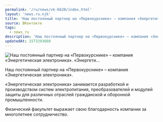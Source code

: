 ```yaml
---
permalink: '/ru/news/vk-6620/index.html'
layout: 'news.ru.njk'
title: 'Наш постоянный партнер на «Первокурснике» – компания «Энергетическая электроника».    «Энергети…'
source: ВКонтакте
tags:
  - news_ru
description: 'Наш постоянный партнер на «Первокурснике» – компания «Энергетическая электроника».    «Энергети…'
updatedAt: 1573293660
---
```

![Наш постоянный партнер на «Первокурснике» – компания «Энергетическая электроника».    «Энергети…](https://sun9-13.userapi.com/impf/c855624/v855624328/1522e9/0sokuak3hGE.jpg?size=1280x853&quality=96&proxy=1&sign=a3f22c37957448f8a8fcfe09f781afef&c_uniq_tag=EJlf_WLOfLzfeU1Nz0UvEhUEmx2FShxJBtOnNLZROwc&type=album)

Наш постоянный партнер на «Первокурснике» – компания «Энергетическая электроника».

«Энергетическая электроника» занимается разработкой и производством систем электропитания, преобразователей и модулей защиты для различных отраслей гражданской и оборонной промышленности.

Физический факультет выражает свою благодарность компании за многолетнее сотрудничество.
